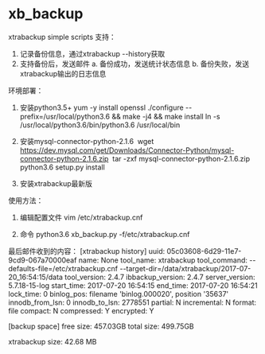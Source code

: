 # xb_backup
xtrabackup simple scripts
支持：
1. 记录备份信息，通过xtrabackup --history获取
2. 支持备份后，发送邮件
a. 备份成功，发送统计状态信息
b. 备份失败，发送xtrabackup输出的日志信息

环境部署：
1. 安装python3.5+
   yum -y install openssl
   ./configure --prefix=/usr/local/python3.6 && make -j4 && make install
   ln -s /usr/local/python3.6/bin/python3.6 /usr/local/bin
2. 安装mysql-connector-python-2.1.6
  wget https://dev.mysql.com/get/Downloads/Connector-Python/mysql-connector-python-2.1.6.zip
  tar -zxf mysql-connector-python-2.1.6.zip
  python3.6 setup.py install

3. 安装xtrabackup最新版

使用方法：
1. 编辑配置文件
vim /etc/xtrabackup.cnf

2. 命令
python3.6 xb_backup.py -f/etc/xtrabackup.cnf

最后邮件收到的内容：
[xtrabackup history]
uuid: 05c03608-6d29-11e7-9cd9-067a70000eaf
name: None
tool_name: xtrabackup
tool_command: --defaults-file=/etc/xtrabackup.cnf --target-dir=/data/xtrabackup/2017-07-20_16:54:15/data
tool_version: 2.4.7
ibbackup_version: 2.4.7
server_version: 5.7.18-15-log
start_time: 2017-07-20 16:54:15
end_time: 2017-07-20 16:54:21
lock_time: 0
binlog_pos: filename 'binlog.000020', position '35637'
innodb_from_lsn: 0
innodb_to_lsn: 2778551
partial: N
incremental: N
format: file
compact: N
compressed: Y
encrypted: Y

[backup space]
free size:   457.03GB
total size:  499.75GB

xtrabackup size:    42.68 MB
